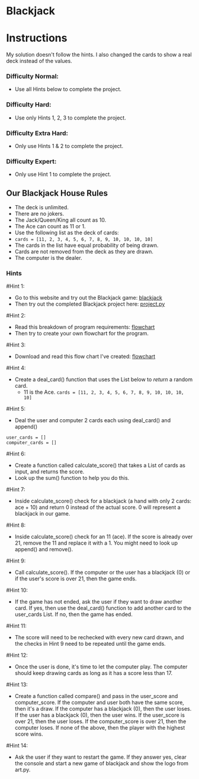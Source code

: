 # Blackjack

# Instructions
My solution doesn't follow the hints. 
I also changed the cards to show a real deck instead of the values.
### Difficulty Normal:
- Use all Hints below to complete the project.
### Difficulty Hard:
- Use only Hints 1, 2, 3 to complete the project.
### Difficulty Extra Hard:
- Only use Hints 1 & 2 to complete the project.
### Difficulty Expert:
- Only use Hint 1 to complete the project.

## Our Blackjack House Rules

- The deck is unlimited. 
- There are no jokers. 
- The Jack/Queen/King all count as 10.
- The Ace can count as 11 or 1.
- Use the following list as the deck of cards:
- `cards = [11, 2, 3, 4, 5, 6, 7, 8, 9, 10, 10, 10, 10]`
- The cards in the list have equal probability of being drawn.
- Cards are not removed from the deck as they are drawn.
- The computer is the dealer.

### Hints 

#Hint 1:
- Go to this website and try out the Blackjack game: 
[blackjack](https://games.washingtonpost.com/games/blackjack/)
- Then try out the completed Blackjack project here: [project.py](project.py)

#Hint 2:
- Read this breakdown of program requirements: 
[flowchart](http://listmoz.com/view/6h34DJpvJBFVRlZfJvxF)
- Then try to create your own flowchart for the program.

#Hint 3:
- Download and read this flow chart I've created: [flowchart](https://drive.google.com/uc?export=download&id=1rDkiHCrhaf9eX7u7yjM1qwSuyEk-rPnt)

#Hint 4:
- Create a deal_card() function that uses the List below to *return* a random card.
    - 11 is the Ace.
`cards = [11, 2, 3, 4, 5, 6, 7, 8, 9, 10, 10, 10, 10]`

#Hint 5:
- Deal the user and computer 2 cards each using deal_card() and append()
```
user_cards = []
computer_cards = []
```
#Hint 6:
- Create a function called calculate_score() that takes a List of cards as input, and returns the score. 
- Look up the sum() function to help you do this.

#Hint 7:
- Inside calculate_score() check for a blackjack (a hand with only 2 cards: ace + 10) and return 0 instead of the actual score. 0 will represent a blackjack in our game.

#Hint 8:
- Inside calculate_score() check for an 11 (ace). If the score is already over 21, remove the 11 and replace it with a 1. You might need to look up append() and remove().

#Hint 9:
- Call calculate_score(). If the computer or the user has a blackjack (0) or if the user's score is over 21, then the game ends.

#Hint 10:
- If the game has not ended, ask the user if they want to draw another card. If yes, then use the deal_card() function to add another card to the user_cards List. If no, then the game has ended.

#Hint 11:
- The score will need to be rechecked with every new card drawn, and the checks in Hint 9 need to be repeated until the game ends.

#Hint 12:
- Once the user is done, it's time to let the computer play. The computer should keep drawing cards as long as it has a score less than 17.

#Hint 13: 
- Create a function called compare() and pass in the user_score and computer_score. If the computer and user both have the same score, then it's a draw. If the computer has a blackjack (0), then the user loses. If the user has a blackjack (0), then the user wins. If the user_score is over 21, then the user loses. If the computer_score is over 21, then the computer loses. If none of the above, then the player with the highest score wins.

#Hint 14:
- Ask the user if they want to restart the game. If they answer yes, clear the console and start a new game of blackjack and show the logo from art.py.

